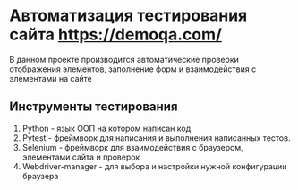 # Автоматизация тестирования сайта https://demoqa.com/

В данном проекте производится автоматические проверки отображения элементов, заполнение форм и 
взаимодействия с элементами на сайте

## Инструменты тестирования
1. Python - язык ООП на котором написан код
2. Pytest - фреймворк для написания и выполнения написанных тестов.
3. Selenium - фреймворк для взаимодействия с браузером, элементами сайта и проверок
4. Webdriver-manager - для выбора и настройки нужной конфигурации браузера

